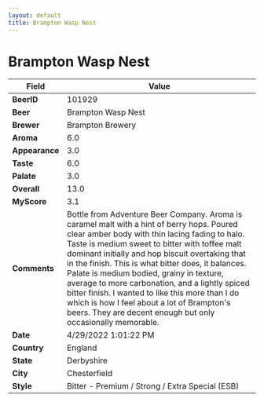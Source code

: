 ```yaml
---
layout: default
title: Brampton Wasp Nest
---
```


# Brampton Wasp Nest

| Field         | Value     |
|---------------|-----------|
| **BeerID** | 101929 |
| **Beer** | Brampton Wasp Nest |
| **Brewer** | Brampton Brewery |
| **Aroma** | 6.0 |
| **Appearance** | 3.0 |
| **Taste** | 6.0 |
| **Palate** | 3.0 |
| **Overall** | 13.0 |
| **MyScore** | 3.1 |
| **Comments** | Bottle from Adventure Beer Company. Aroma is caramel malt with a hint of berry hops. Poured clear amber body with thin lacing fading to halo. Taste is medium sweet to bitter with toffee malt dominant initially and hop biscuit overtaking that in the finish. This is what bitter does, it balances. Palate is medium bodied, grainy in texture, average to more carbonation, and a lightly spiced bitter finish. I wanted to like this more than I do which is how I feel about a lot of Brampton's beers. They are decent enough but only occasionally memorable. |
| **Date** | 4/29/2022 1:01:22 PM |
| **Country** | England |
| **State** | Derbyshire |
| **City** | Chesterfield |
| **Style** | Bitter - Premium / Strong / Extra Special (ESB) |
